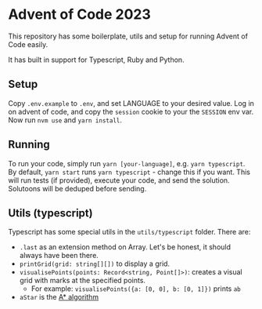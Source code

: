 # Advent of Code 2023

This repository has some boilerplate, utils and setup for running Advent of Code easily.

It has built in support for Typescript, Ruby and Python.

## Setup

Copy `.env.example` to `.env`, and set LANGUAGE to your desired value.
Log in on advent of code, and copy the `session` cookie to your the `SESSION` env var.
Now run `nvm use` and `yarn install`.

## Running

To run your code, simply run `yarn [your-language]`, e.g. `yarn typescript`.
By default, `yarn start` runs `yarn typescript` - change this if you want.
This will run tests (if provided), execute your code, and send the solution.
Solutoons will be deduped before sending.

## Utils (typescript)

Typescript has some special utils in the `utils/typescript` folder. There are:

- `.last` as an extension method on Array. Let's be honest, it should always have been there.
- `printGrid(grid: string[][])` to display a grid.
- `visualisePoints(points: Record<string, Point[]>)`: creates a visual grid with marks at the specified points.
  - For example: `visualisePoints({a: [0, 0], b: [0, 1]})` prints `ab`
- `aStar` is the [A\* algorithm](https://en.wikipedia.org/wiki/A*_search_algorithm)

